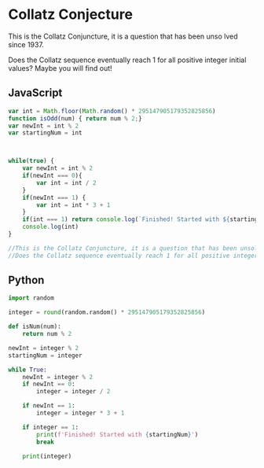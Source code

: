 # Collatz Conjecture

This is the Collatz Conjuncture, it is a question that has been unso
lved since 1937.

Does the Collatz sequence eventually reach 1 for all positive integer initial values? Maybe you will find out!

## JavaScript

```js
var int = Math.floor(Math.random() * 295147905179352825856)
function isOdd(num) { return num % 2;}
var newInt = int % 2
var startingNum = int



while(true) {
    var newInt = int % 2
    if(newInt === 0){
        var int = int / 2
    }
    if(newInt === 1) {
        var int = int * 3 + 1
    }
    if(int === 1) return console.log(`Finished! Started with ${startingNum}`)
    console.log(int)
}

//This is the Collatz Conjuncture, it is a question that has been unsolved since 1937.
//Does the Collatz sequence eventually reach 1 for all positive integer initial values? Maybe you will find out!
```

## Python

```py
import random

integer = round(random.random() * 295147905179352825856)

def isNum(num):
    return num % 2

newInt = integer % 2
startingNum = integer

while True:
    newInt = integer % 2
    if newInt == 0:
        integer = integer / 2

    if newInt == 1:
        integer = integer * 3 + 1

    if integer == 1:
        print(f'Finished! Started with {startingNum}')
        break

    print(integer)
```
